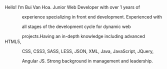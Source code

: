 <!--StartFragment-->

Hello! I’m Bui Van Hoa. Junior Web Developer with over 1 years of

              experience specializing in front end development. Experienced with

              all stages of the development cycle for dynamic web

              projects.Having an in-depth knowledge including advanced HTML5,

              CSS, CSS3, SASS, LESS, JSON, XML, Java, JavaScript, JQuery,

              Angular JS. Strong background in management and leadership.

<!--EndFragment-->